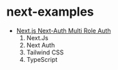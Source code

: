 # next-examples

- [Next.js Next-Auth Multi Role Auth ](https://nextjs.org/docs)
  1. Next.Js
  2. Next Auth
  3. Tailwind CSS
  4. TypeScript
